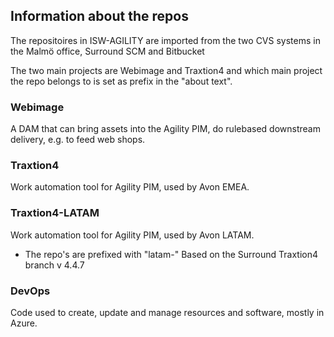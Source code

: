 ## Information about the repos
The repositoires in ISW-AGILITY are imported from the two CVS systems in the Malmö office, Surround SCM and Bitbucket

The two main projects are Webimage and Traxtion4 and which main project the repo belongs to is set as prefix in the "about text".

### Webimage
A DAM that can bring assets into the Agility PIM, do rulebased downstream delivery, e.g. to feed web shops.

### Traxtion4
Work automation tool for Agility PIM, used by Avon EMEA.

### Traxtion4-LATAM
Work automation tool for Agility PIM, used by Avon LATAM.<br>
- The repo's are prefixed with "latam-"
Based on the Surround Traxtion4 branch v 4.4.7


### DevOps
Code used to create, update and manage resources and software, mostly in Azure.

